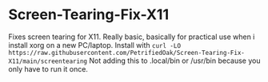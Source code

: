 # Screen-Tearing-Fix-X11
Fixes screen tearing for X11.
Really basic, basically for practical use when i install xorg on a new PC/laptop.
Install with 
```curl -LO https://raw.githubusercontent.com/PetrifiedOak/Screen-Tearing-Fix-X11/main/screentearing```
Not adding this to .local/bin or /usr/bin because you only have to run it once.
